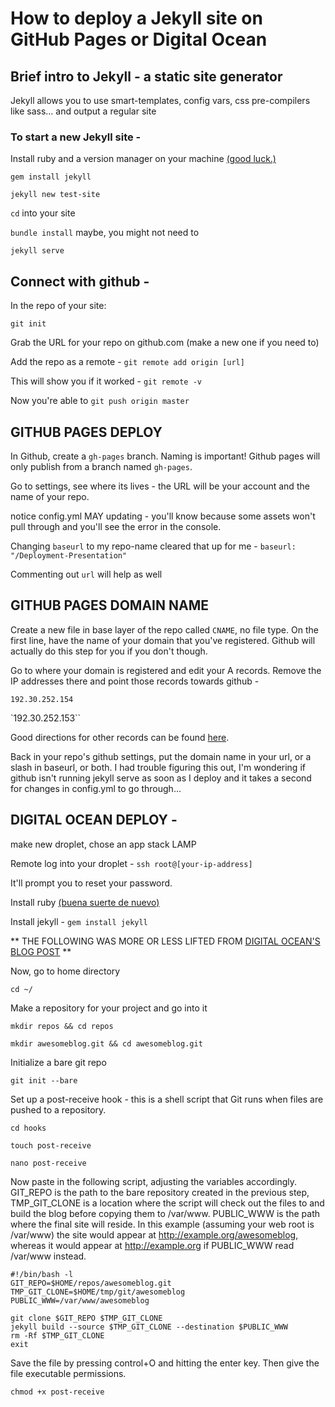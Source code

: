 # How to deploy a Jekyll site on GitHub Pages or Digital Ocean

## Brief intro to Jekyll - a static site generator
Jekyll allows you to use smart-templates, config vars, css pre-compilers like sass... and output a regular site

### To start a new Jekyll site -
Install ruby and a version manager on your machine [(good luck.)](https://gorails.com/setup/osx/10.11-el-capitan)

`gem install jekyll`

`jekyll new test-site`

`cd` into your site

`bundle install` maybe, you might not need to

`jekyll serve`

## Connect with github -
In the repo of your site:

`git init`

Grab the URL for your repo on github.com (make a new one if you need to)

Add the repo as a remote - `git remote add origin [url]`

This will show you if it worked - `git remote -v`

Now you're able to `git push origin master`

## GITHUB PAGES DEPLOY
In Github, create a `gh-pages` branch. Naming is important! Github pages will only publish from a branch named `gh-pages`.

Go to settings, see where its lives - the URL will be your account and the name of your repo.

notice config.yml MAY updating - you'll know because some assets won't pull through and you'll see the error in the console.

Changing `baseurl` to my repo-name cleared that up for me -
`baseurl: "/Deployment-Presentation"`

Commenting out `url` will help as well

## GITHUB PAGES DOMAIN NAME

Create a new file in base layer of the repo called `CNAME`, no file type. On the first line, have the name of your domain that you've registered. Github will actually do this step for you if you don't though.

Go to where your domain is registered and edit your A records. Remove the IP addresses there and point those records towards github -

`192.30.252.154`

`192.30.252.153``

Good directions for other records can be found [here](https://help.github.com/articles/setting-up-an-apex-domain/).

Back in your repo's github settings, put the domain name in your url, or a slash in baseurl, or both. I had trouble figuring this out, I'm wondering if github isn't running jekyll serve as soon as I deploy and it takes a second for changes in config.yml to go through...

## DIGITAL OCEAN DEPLOY -

make new droplet, chose an app stack LAMP

Remote log into your droplet - `ssh root@[your-ip-address]`

It'll prompt you to reset your password.

Install ruby [(buena suerte de nuevo)](https://gorails.com/setup/ubuntu/14.04)

Install jekyll - `gem install jekyll`

** THE FOLLOWING WAS MORE OR LESS LIFTED FROM [DIGITAL OCEAN'S BLOG POST](https://www.digitalocean.com/community/tutorials/how-to-deploy-jekyll-blogs-with-git) **

Now, go to home directory

`cd ~/`

Make a repository for your project and go into it

`mkdir repos && cd repos`

`mkdir awesomeblog.git && cd awesomeblog.git`

Initialize a bare git repo

`git init --bare`

Set up a post-receive hook - this is a shell script that Git runs when files are pushed to a repository.

`cd hooks`

`touch post-receive`

`nano post-receive`

Now paste in the following script, adjusting the variables accordingly. GIT_REPO is the path to the bare repository created in the previous step, TMP_GIT_CLONE is a location where the script will check out the files to and build the blog before copying them to /var/www. PUBLIC_WWW is the path where the final site will reside. In this example (assuming your web root is /var/www) the site would appear at http://example.org/awesomeblog, whereas it would appear at http://example.org if PUBLIC_WWW read /var/www instead.

```
#!/bin/bash -l
GIT_REPO=$HOME/repos/awesomeblog.git
TMP_GIT_CLONE=$HOME/tmp/git/awesomeblog
PUBLIC_WWW=/var/www/awesomeblog

git clone $GIT_REPO $TMP_GIT_CLONE
jekyll build --source $TMP_GIT_CLONE --destination $PUBLIC_WWW
rm -Rf $TMP_GIT_CLONE
exit
```

Save the file by pressing control+O and hitting the enter key. Then give the file executable permissions.

`chmod +x post-receive`
